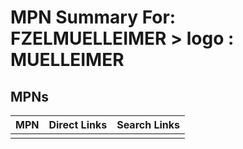 



# MPN Summary For: FZELMUELLEIMER > logo : MUELLEIMER

## MPNs
  

|MPN|Direct Links|Search Links|
| :--- | :--- | :--- |
||||

